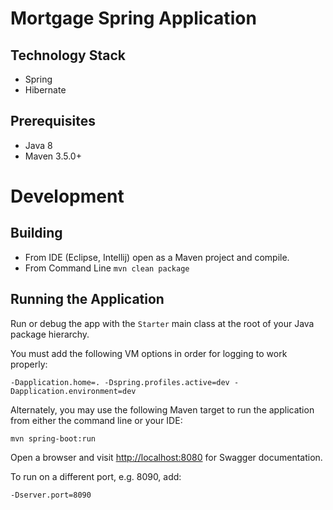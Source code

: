 # Mortgage Spring Application

## Technology Stack
* Spring
* Hibernate

## Prerequisites
* Java 8
* Maven 3.5.0+

# Development
## Building
* From IDE (Eclipse, Intellij) open as a Maven project and compile.
* From Command Line `mvn clean package`

## Running the Application
Run or debug the app with the `Starter` main class at the root of your Java package hierarchy.

You must add the following VM options in order for logging to work properly:
```
-Dapplication.home=. -Dspring.profiles.active=dev -Dapplication.environment=dev
```
Alternately, you may use the following Maven target to run the application from either the command line or your IDE:
```
mvn spring-boot:run
```
Open a browser and visit [http://localhost:8080](http://localhost:8080) for Swagger documentation.

To run on a different port, e.g. 8090, add:
```
-Dserver.port=8090
```
